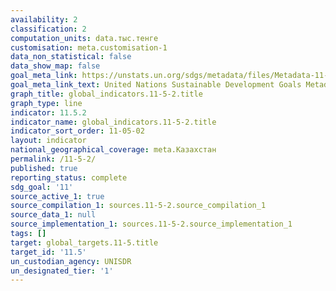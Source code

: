 ```yaml
---
availability: 2
classification: 2
computation_units: data.тыс.тенге
customisation: meta.customisation-1
data_non_statistical: false
data_show_map: false
goal_meta_link: https://unstats.un.org/sdgs/metadata/files/Metadata-11-05-02.pdf
goal_meta_link_text: United Nations Sustainable Development Goals Metadata (pdf 2066kB)
graph_title: global_indicators.11-5-2.title
graph_type: line
indicator: 11.5.2
indicator_name: global_indicators.11-5-2.title
indicator_sort_order: 11-05-02
layout: indicator
national_geographical_coverage: meta.Казахстан
permalink: /11-5-2/
published: true
reporting_status: complete
sdg_goal: '11'
source_active_1: true
source_compilation_1: sources.11-5-2.source_compilation_1
source_data_1: null
source_implementation_1: sources.11-5-2.source_implementation_1
tags: []
target: global_targets.11-5.title
target_id: '11.5'
un_custodian_agency: UNISDR
un_designated_tier: '1'
---
```

